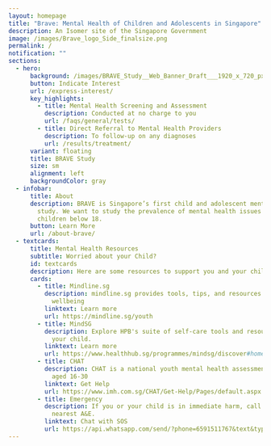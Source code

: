 ```yaml
---
layout: homepage
title: "Brave: Mental Health of Children and Adolescents in Singapore"
description: An Isomer site of the Singapore Government
image: /images/Brave_logo_Side_finalsize.png
permalink: /
notification: ""
sections:
  - hero:
      background: /images/BRAVE_Study__Web_Banner_Draft___1920_x_720_px___1_.png
      button: Indicate Interest
      url: /express-interest/
      key_highlights:
        - title: Mental Health Screening and Assessment
          description: Conducted at no charge to you
          url: /faqs/general/tests/
        - title: Direct Referral to Mental Health Providers
          description: To follow-up on any diagnoses
          url: /results/treatment/
      variant: floating
      title: BRAVE Study
      size: sm
      alignment: left
      backgroundColor: gray
  - infobar:
      title: About
      description: BRAVE is Singapore’s first child and adolescent mental health
        study. We want to study the prevalence of mental health issues in
        children below 18.
      button: Learn More
      url: /about-brave/
  - textcards:
      title: Mental Health Resources
      subtitle: Worried about your Child?
      id: textcards
      description: Here are some resources to support you and your child
      cards:
        - title: Mindline.sg
          description: mindline.sg provides tools, tips, and resources to manage one's
            wellbeing
          linktext: Learn more
          url: https://mindline.sg/youth
        - title: MindSG
          description: Explore HPB's suite of self-care tools and resources for you and
            your child.
          linktext: Learn more
          url: https://www.healthhub.sg/programmes/mindsg/discover#home
        - title: CHAT
          description: CHAT is a national youth mental health assessment service for youth
            aged 16-30
          linktext: Get Help
          url: https://www.imh.com.sg/CHAT/Get-Help/Pages/default.aspx
        - title: Emergency
          description: If you or your child is in immediate harm, call 995 or go to the
            nearest A&E.
          linktext: Chat with SOS
          url: https://api.whatsapp.com/send/?phone=6591511767&text&type=phone_number&app_absent=0
---
```

